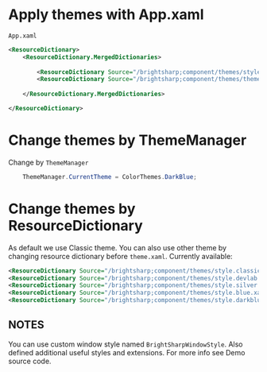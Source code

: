 # Apply themes with App.xaml 

`App.xaml`
```xml
<ResourceDictionary>
    <ResourceDictionary.MergedDictionaries>
        
        <ResourceDictionary Source="/brightsharp;component/themes/style.classic.xaml" />
        <ResourceDictionary Source="/brightsharp;component/themes/theme.xaml" />
        
    </ResourceDictionary.MergedDictionaries>

</ResourceDictionary>
```

# Change themes by ThemeManager

Change by `ThemeManager`
```c#
    ThemeManager.CurrentTheme = ColorThemes.DarkBlue;
```

# Change themes by ResourceDictionary

As default we use Classic theme.
You can also use other theme by changing resource dictionary before `theme.xaml`. Currently available:
```xml
<ResourceDictionary Source="/brightsharp;component/themes/style.classic.xaml" />
<ResourceDictionary Source="/brightsharp;component/themes/style.devlab.xaml" />
<ResourceDictionary Source="/brightsharp;component/themes/style.silver.xaml" />
<ResourceDictionary Source="/brightsharp;component/themes/style.blue.xaml" />
<ResourceDictionary Source="/brightsharp;component/themes/style.darkblue.xaml" />
```

## NOTES
You can use custom window style named `BrightSharpWindowStyle`.
Also defined additional useful styles and extensions. For more info see Demo source code.

<!--Theme resource use `DynamicResource`. If you want, you can use `StaticResource` via **`theme.static.xaml`**.-->
